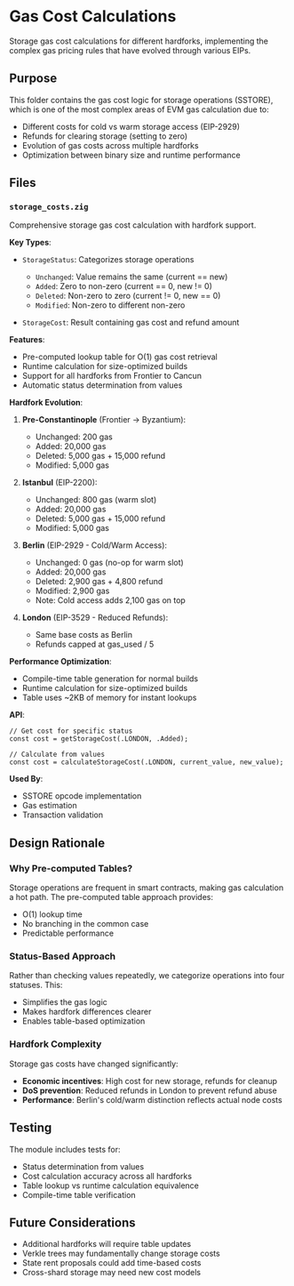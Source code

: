 # Gas Cost Calculations

Storage gas cost calculations for different hardforks, implementing the complex gas pricing rules that have evolved through various EIPs.

## Purpose

This folder contains the gas cost logic for storage operations (SSTORE), which is one of the most complex areas of EVM gas calculation due to:
- Different costs for cold vs warm storage access (EIP-2929)
- Refunds for clearing storage (setting to zero)
- Evolution of gas costs across multiple hardforks
- Optimization between binary size and runtime performance

## Files

### `storage_costs.zig`
Comprehensive storage gas cost calculation with hardfork support.

**Key Types**:
- `StorageStatus`: Categorizes storage operations
  - `Unchanged`: Value remains the same (current == new)
  - `Added`: Zero to non-zero (current == 0, new != 0)
  - `Deleted`: Non-zero to zero (current != 0, new == 0)
  - `Modified`: Non-zero to different non-zero
  
- `StorageCost`: Result containing gas cost and refund amount

**Features**:
- Pre-computed lookup table for O(1) gas cost retrieval
- Runtime calculation for size-optimized builds
- Support for all hardforks from Frontier to Cancun
- Automatic status determination from values

**Hardfork Evolution**:

1. **Pre-Constantinople** (Frontier → Byzantium):
   - Unchanged: 200 gas
   - Added: 20,000 gas
   - Deleted: 5,000 gas + 15,000 refund
   - Modified: 5,000 gas

2. **Istanbul** (EIP-2200):
   - Unchanged: 800 gas (warm slot)
   - Added: 20,000 gas
   - Deleted: 5,000 gas + 15,000 refund
   - Modified: 5,000 gas

3. **Berlin** (EIP-2929 - Cold/Warm Access):
   - Unchanged: 0 gas (no-op for warm slot)
   - Added: 20,000 gas
   - Deleted: 2,900 gas + 4,800 refund
   - Modified: 2,900 gas
   - Note: Cold access adds 2,100 gas on top

4. **London** (EIP-3529 - Reduced Refunds):
   - Same base costs as Berlin
   - Refunds capped at gas_used / 5

**Performance Optimization**:
- Compile-time table generation for normal builds
- Runtime calculation for size-optimized builds
- Table uses ~2KB of memory for instant lookups

**API**:
```zig
// Get cost for specific status
const cost = getStorageCost(.LONDON, .Added);

// Calculate from values
const cost = calculateStorageCost(.LONDON, current_value, new_value);
```

**Used By**: 
- SSTORE opcode implementation
- Gas estimation
- Transaction validation

## Design Rationale

### Why Pre-computed Tables?

Storage operations are frequent in smart contracts, making gas calculation a hot path. The pre-computed table approach provides:
- O(1) lookup time
- No branching in the common case
- Predictable performance

### Status-Based Approach

Rather than checking values repeatedly, we categorize operations into four statuses. This:
- Simplifies the gas logic
- Makes hardfork differences clearer
- Enables table-based optimization

### Hardfork Complexity

Storage gas costs have changed significantly:
- **Economic incentives**: High cost for new storage, refunds for cleanup
- **DoS prevention**: Reduced refunds in London to prevent refund abuse
- **Performance**: Berlin's cold/warm distinction reflects actual node costs

## Testing

The module includes tests for:
- Status determination from values
- Cost calculation accuracy across all hardforks
- Table lookup vs runtime calculation equivalence
- Compile-time table verification

## Future Considerations

- Additional hardforks will require table updates
- Verkle trees may fundamentally change storage costs
- State rent proposals could add time-based costs
- Cross-shard storage may need new cost models